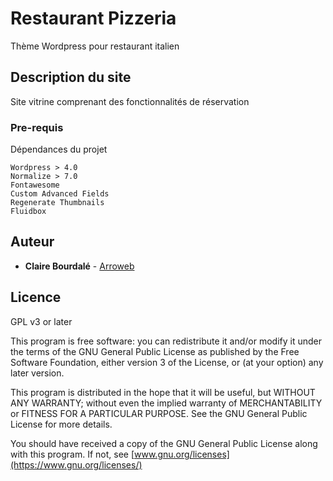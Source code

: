 # Restaurant Pizzeria

Thème Wordpress pour restaurant italien

## Description du site

Site vitrine comprenant des fonctionnalités de réservation

### Pre-requis

Dépendances du projet

```
Wordpress > 4.0
Normalize > 7.0
Fontawesome
Custom Advanced Fields
Regenerate Thumbnails
Fluidbox
```


## Auteur

* **Claire Bourdalé** - [Arroweb](https://arroweb.net)

## Licence

GPL v3 or later

This program is free software: you can redistribute it and/or modify
it under the terms of the GNU General Public License as published by
the Free Software Foundation, either version 3 of the License, or
(at your option) any later version.

This program is distributed in the hope that it will be useful,
but WITHOUT ANY WARRANTY; without even the implied warranty of
MERCHANTABILITY or FITNESS FOR A PARTICULAR PURPOSE.  See the
GNU General Public License for more details.

You should have received a copy of the GNU General Public License
along with this program.  If not, see [www.gnu.org/licenses](https://www.gnu.org/licenses/)



